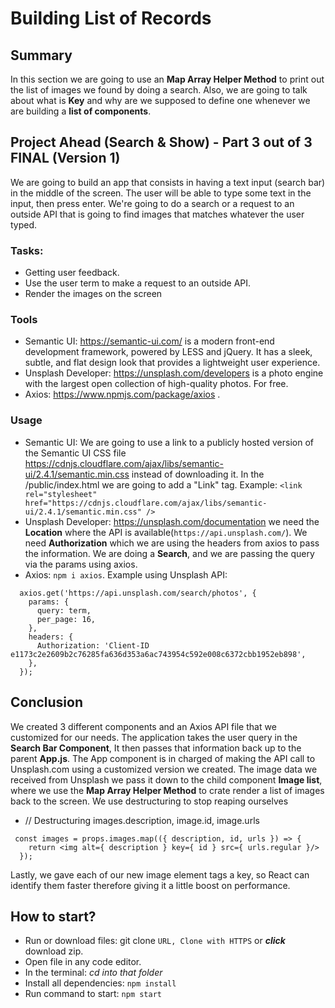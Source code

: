 # Building List of Records

## Summary
In this section we are going to use an **Map Array Helper Method** to print out the list of images we found by doing a search. Also, we are going to talk about what is **Key** and why are we supposed to define one whenever we are building a **list of components**.

## Project Ahead (Search & Show) - Part 3 out of 3 FINAL (Version 1)
We are going to build an app that consists in having a text input (search bar) in the middle of the screen. The user will be able to type some text in the input, then press enter. We're going to do a search or a request to an outside API that is going to find images that matches whatever the user typed. 

### Tasks:
- Getting user feedback.
- Use the user term to make a request to an outside API.
- Render the images on the screen

### Tools
- Semantic UI: https://semantic-ui.com/ is a modern front-end development framework, powered by LESS and jQuery. It has a sleek, subtle, and flat design look that provides a lightweight user experience.
- Unsplash Developer: https://unsplash.com/developers is a photo engine with the largest open collection of high-quality photos. For free.
- Axios: https://www.npmjs.com/package/axios .

### Usage
- Semantic UI: We are going to use a link to a publicly hosted version of the Semantic UI CSS file https://cdnjs.cloudflare.com/ajax/libs/semantic-ui/2.4.1/semantic.min.css instead of downloading it. In the /public/index.html we are going to add a "Link" tag. Example: `<link rel="stylesheet" href="https://cdnjs.cloudflare.com/ajax/libs/semantic-ui/2.4.1/semantic.min.css" />`
- Unsplash Developer: https://unsplash.com/documentation we need the **Location** where the API is available(`https://api.unsplash.com/`). We need **Authorization** which we are using the headers from axios to pass the information. We are doing a **Search**, and we are passing the query via the params using axios.
- Axios: `npm i axios`. Example using Unsplash API:
```
  axios.get('https://api.unsplash.com/search/photos', {
    params: { 
      query: term,
      per_page: 16, 
    },
    headers: {
      Authorization: 'Client-ID e1173c2e2609b2c76285fa636d353a6ac743954c592e008c6372cbb1952eb898',
    },
  });
```

## Conclusion
We created 3 different components and an Axios API file that we customized for our needs. The application takes the user query in the **Search Bar Component**, It then passes that information back up to the parent **App.js**. The App component is in charged of making the API call to Unsplash.com using a customized version we created. The image data we received from Unsplash we pass it down to the child component **Image list**, where we use the **Map Array Helper Method** to crate render a list of images back to the screen. We use destructuring to stop reaping ourselves 
- // Destructuring images.description, image.id, image.urls
```
 const images = props.images.map(({ description, id, urls }) => {
    return <img alt={ description } key={ id } src={ urls.regular }/>
  });
```
Lastly, we gave each of our new image element tags a key, so React can identify them faster therefore giving it a little boost on performance. 


## How to start?
  - Run or download files: git clone `URL, Clone with HTTPS` or ***click*** download zip.
  - Open file in any code editor.
  - In the terminal: *cd into that folder*
  - Install all dependencies: `npm install`
  - Run command to start: `npm start`
